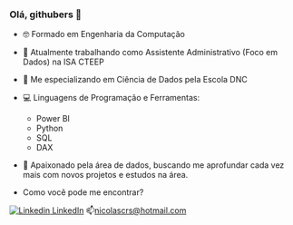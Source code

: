 ### Olá, githubers 👋

- :nerd_face: Formado em Engenharia da Computação
- :briefcase: Atualmente trabalhando como Assistente Administrativo (Foco em Dados) na ISA CTEEP
- :book: Me especializando em Ciência de Dados pela Escola DNC
- :computer: Linguagens de Programação e Ferramentas:
  - Power BI
  - Python
  - SQL
  - DAX
- :dart: Apaixonado pela área de dados, buscando me aprofundar cada vez mais com novos projetos e estudos na área.



- Como você pode me encontrar?


[![Linkedin](https://i.stack.imgur.com/gVE0j.png) LinkedIn](https://www.linkedin.com/in/nicolas-cavalli-rodrigues-da-silva-5a30a21b2/)
📫nicolascrs@hotmail.com
